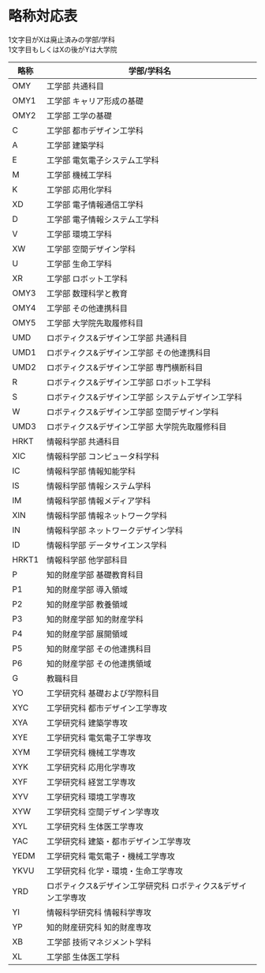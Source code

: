 # 略称対応表

1文字目がXは廃止済みの学部/学科  
1文字目もしくはXの後がYは大学院  

|略称|学部/学科名|
|----|-----------|
|OMY|工学部 共通科目|
|OMY1|工学部 キャリア形成の基礎|
|OMY2|工学部 工学の基礎|
|C|工学部 都市デザイン工学科|
|A|工学部 建築学科|
|E|工学部 電気電子システム工学科|
|M|工学部 機械工学科|
|K|工学部 応用化学科|
|XD|工学部 電子情報通信工学科|
|D|工学部 電子情報システム工学科|
|V|工学部 環境工学科|
|XW|工学部 空間デザイン学科|
|U|工学部 生命工学科|
|XR|工学部 ロボット工学科|
|OMY3|工学部 数理科学と教育|
|OMY4|工学部 その他連携科目|
|OMY5|工学部 大学院先取履修科目|
|UMD|ロボティクス&デザイン工学部 共通科目|
|UMD1|ロボティクス&デザイン工学部 その他連携科目|
|UMD2|ロボティクス&デザイン工学部 専門横断科目|
|R|ロボティクス&デザイン工学部 ロボット工学科|
|S|ロボティクス&デザイン工学部 システムデザイン工学科|
|W|ロボティクス&デザイン工学部 空間デザイン学科|
|UMD3|ロボティクス&デザイン工学部 大学院先取履修科目|
|HRKT|情報科学部 共通科目|
|XIC|情報科学部 コンピュータ科学科|
|IC|情報科学部 情報知能学科|
|IS|情報科学部 情報システム学科|
|IM|情報科学部 情報メディア学科|
|XIN|情報科学部 情報ネットワーク学科|
|IN|情報科学部 ネットワークデザイン学科|
|ID|情報科学部 データサイエンス学科|
|HRKT1|情報科学部 他学部科目|
|P|知的財産学部 基礎教育科目|
|P1|知的財産学部 導入領域|
|P2|知的財産学部 教養領域|
|P3|知的財産学部 知的財産学科|
|P4|知的財産学部 展開領域|
|P5|知的財産学部 その他連携科目|
|P6|知的財産学部 その他連携領域|
|G|教職科目|
|YO|工学研究科 基礎および学際科目|
|XYC|工学研究科 都市デザイン工学専攻|
|XYA|工学研究科 建築学専攻|
|XYE|工学研究科 電気電子工学専攻|
|XYM|工学研究科 機械工学専攻|
|XYK|工学研究科 応用化学専攻|
|XYF|工学研究科 経営工学専攻|
|XYV|工学研究科 環境工学専攻|
|XYW|工学研究科 空間デザイン学専攻|
|XYL|工学研究科 生体医工学専攻|
|YAC|工学研究科 建築・都市デザイン工学専攻|
|YEDM|工学研究科 電気電子・機械工学専攻|
|YKVU|工学研究科 化学・環境・生命工学専攻|
|YRD|ロボティクス&デザイン工学研究科 ロボティクス&デザイン工学専攻|
|YI|情報科学研究科 情報科学専攻|
|YP|知的財産研究科 知的財産専攻|
|XB|工学部 技術マネジメント学科|
|XL|工学部 生体医工学科|
